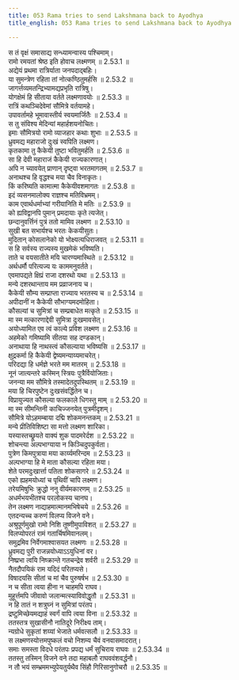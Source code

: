 ```yaml
---
title: 053 Rama tries to send Lakshmana back to Ayodhya
title_english: 053 Rama tries to send Lakshmana back to Ayodhya

---
```

<div class="audioEmbed"  caption="श्रीराम-हरिसीताराममूर्ति-घनपाठिभ्यां वचनम्" src="https://archive.org/download/Ramayana-recitation-Sriram-harisItArAmamUrti-Ghanapaati-v2/Kanda_2/Kanda_2_AYK-053-Rama_Lakshmana_Samvadhaha.mp3"></div>

  
स तं वृक्षं समासाद्य सन्ध्यामन्वास्य पश्चिमाम्।  
रामो रमयतां श्रेष्ठ इति होवाच लक्ष्मणम् ॥ 2.53.1 ॥   
अद्येयं प्रथमा रात्रिर्याता जनपदाद्बहिः।  
या सुमन्त्रेण रहिता तां नोत्कण्ठितुमर्हसि ॥ 2.53.2 ॥   
जागर्त्तव्यमतन्द्रिभ्यामद्यप्रभृति रात्रिषु।  
योगक्षेमं हि सीताया वर्तते लक्ष्मणावयोः ॥ 2.53.3 ॥   
रात्रिं कथञ्चिदेवेमां सौमित्रे वर्तयामहे।  
उपावर्तामहे भूमावास्तीर्य स्वयमार्जितैः ॥ 2.53.4 ॥   
स तु संविश्य मेदिन्यां महार्हशयनोचितः।  
इमाः सौमित्रयो रामो व्याजहार कथाः शुभाः ॥ 2.53.5 ॥   
ध्रुवमद्य महाराजो दुःखं स्वपिति लक्ष्मण।  
कृतकामा तु कैकेयी तुष्टा भवितुमर्हति ॥ 2.53.6 ॥   
सा हि देवी महाराजं कैकेयी राज्यकारणात्।  
अपि न च्यावयेत् प्राणान् दृष्ट्वा भरतमागतम् ॥ 2.53.7 ॥   
अनाथश्च हि वृद्धश्च मया चैव विनाकृतः।  
किं करिष्यति कामात्मा कैकेयीवशमागतः ॥ 2.53.8 ॥   
इदं व्यसनमालोक्य राज्ञश्च मतिविभ्रमम्।  
काम एवार्थधर्माभ्यां गरीयानिति मे मतिः ॥ 2.53.9 ॥   
को ह्यविद्वानपि पुमान् प्रमदायाः कृते त्यजेत्।  
छन्दानुवर्त्तिनं पुत्रं ततो मामिव लक्ष्मण ॥ 2.53.10 ॥   
सुखी बत सभार्यश्च भरतः केकयीसुतः।  
मुदितान् कोसलानेको यो भोक्ष्यत्यधिराजवत् ॥ 2.53.11 ॥   
स हि सर्वस्य राज्यस्य मुखमेकं भविष्यति।  
ताते च वयसातीते मयि चारण्यमास्थिते ॥ 2.53.12 ॥   
अर्थधर्मौ परित्यज्य यः काममनुवर्तते।  
एवमापद्यते क्षिप्रं राजा दशरथो यथा ॥ 2.53.13 ॥   
मन्ये दशरथान्ताय मम प्रव्राजनाय च।  
कैकेयी सौम्य सम्प्राप्ता राज्याय भरतस्य च ॥ 2.53.14 ॥   
अपीदानीं न कैकेयी सौभाग्यमदमोहिता।  
कौसल्यां च सुमित्रां च सम्प्रबाधेत मत्कृते ॥ 2.53.15 ॥   
मा स्म मत्कारणाद्देवी सुमित्रा दुःखमावसेत्।  
अयोध्यामित एव त्वं काल्ये प्रविश लक्ष्मण ॥ 2.53.16 ॥   
अहमेको गमिष्यामि सीतया सह दण्डकान्।  
अनाथाया हि नाथस्त्वं कौसल्याया भविष्यसि ॥ 2.53.17 ॥   
क्षुद्रकर्मा हि कैकेयी द्वेष्यमन्याय्यमाचरेत्।  
परिदद्या हि धर्मज्ञे भरते मम मातरम् ॥ 2.53.18 ॥   
नूनं जात्यन्तरे कस्मिन् स्त्रियः पुत्रैर्वियोजिताः।  
जनन्या मम सौमित्रे तस्मादेतदुपस्थितम् ॥ 2.53.19 ॥   
मया हि चिरपुष्टेन दुःखसंवर्द्धितेन च।  
विप्रायुज्यत कौसल्या फलकाले धिगस्तु माम् ॥ 2.53.20 ॥   
मा स्म सीमन्तिनी काचिज्जनयेत् पुत्रमीदृशम्।  
सौमित्रे योऽहमम्बाया दद्मि शोकमनन्तकम् ॥ 2.53.21 ॥   
मन्ये प्रीतिविशिष्टा सा मत्तो लक्ष्मण शारिका।  
यस्यास्तच्छ्रूयते वाक्यं शुक पादमरेर्दश ॥ 2.53.22 ॥   
शोचन्त्या अल्पभाग्याया न किञ्चिदुपकुर्वता।  
पुत्रेण किमपुत्राया मया कार्य्यमरिन्दम ॥ 2.53.23 ॥   
अल्पभाग्या हि मे माता कौसल्या रहिता मया।  
शेते परमदुःखार्त्ता पतिता शोकसागरे ॥ 2.53.24 ॥   
एको ह्यहमयोध्यां च पृथिवीं चापि लक्ष्मण।  
तरेयमिषुभिः क्रुद्धो ननु वीर्यमकारणम् ॥ 2.53.25 ॥   
अधर्मभयभीतश्च परलोकस्य चानघ।  
तेन लक्ष्मण नाद्याहमात्मानमभिषेचये ॥ 2.53.26 ॥   
एतदन्यच्च करुणं विलप्य विजने वने।  
अश्रुपूर्णमुखो रामो निशि तूष्णीमुपाविशत् ॥ 2.53.27 ॥   
विलप्योपरतं रामं गतार्चिषमिवानलम्।  
समुद्रमिव निर्वेगमाश्वासयत लक्ष्मणः ॥ 2.53.28 ॥   
ध्रुवमद्य पुरी राजन्नयोध्याऽऽयुधिनां वर।  
निष्प्रभा त्वयि निष्क्रान्ते गतचन्द्रेव शर्वरी ॥ 2.53.29 ॥   
नैतदौपयिकं राम यदिदं परितप्यसे।  
विषादयसि सीतां च मां चैव पुरुषर्षभ ॥ 2.53.30 ॥   
न च सीता त्वया हीना न चाहमपि राघव।  
मुहूर्त्तमपि जीवावो जलान्मत्स्याविवोद्धृतौ ॥ 2.53.31 ॥   
न हि तातं न शत्रुघ्नं न सुमित्रां परंतप।  
द्रष्टुमिच्छेयमद्याहं स्वर्गं वापि त्वया विना ॥ 2.53.32 ॥   
ततस्तत्र सुखासीनौ नातिदूरे निरीक्ष्य ताम्।  
न्यग्रोधे सुकृतां शय्यां भेजाते धर्मवत्सलौ ॥ 2.53.33 ॥   
स लक्ष्मणस्योत्तमपुष्कलं वचो निशम्य चैवं वनवासमादरात्।  
समाः समस्ता विदधे परंतपः प्रपद्य धर्मं सुचिराय राघवः ॥ 2.53.34 ॥   
ततस्तु तस्मिन् विजने वने तदा महाबलौ राघववंशवर्द्धनौ।  
न तौ भयं सम्भ्रममभ्युपेयतुर्यथैव सिंहौ गिरिसानुगोचरौ ॥ 2.53.35 ॥   